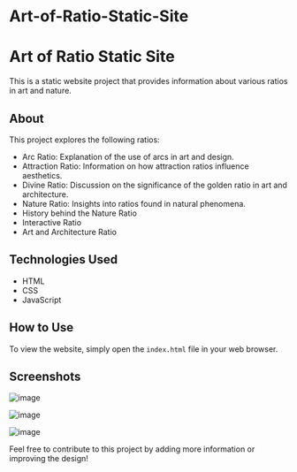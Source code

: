 # Art-of-Ratio-Static-Site


# Art of Ratio Static Site

This is a static website project that provides information about various ratios in art and nature.

## About

This project explores the following ratios:
- Arc Ratio: Explanation of the use of arcs in art and design.
- Attraction Ratio: Information on how attraction ratios influence aesthetics.
- Divine Ratio: Discussion on the significance of the golden ratio in art and architecture.
- Nature Ratio: Insights into ratios found in natural phenomena.
- History behind the Nature Ratio
- Interactive Ratio
- Art and Architecture Ratio


## Technologies Used

- HTML
- CSS
- JavaScript

## How to Use

To view the website, simply open the `index.html` file in your web browser.



## Screenshots
![image](https://github.com/The-Ajinkya/Art-of-Ratio-Static-Site/assets/120747007/e83b3401-9ec5-46d5-8584-ff75ca016c6e)

![image](https://github.com/The-Ajinkya/Art-of-Ratio-Static-Site/assets/120747007/0feafcb5-0ab0-4454-9592-5b976b58a6e1)

![image](https://github.com/The-Ajinkya/Art-of-Ratio-Static-Site/assets/120747007/878f5609-1edd-4009-977f-c647f416697e)


Feel free to contribute to this project by adding more information or improving the design!

